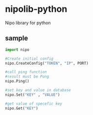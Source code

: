 # nipolib-python
Nipo library for python


## sample

```python
import nipo 

#Create initial config 
nipo.CreateConfig("TOKEN", "IP", PORT)

#call ping function 
#result must be Pong 
nipo.Ping()

#set key and value in database 
nipo.Set("KEY" , "VALUE")

#get value of specefic key 
nipo.Get("KEY")

```
